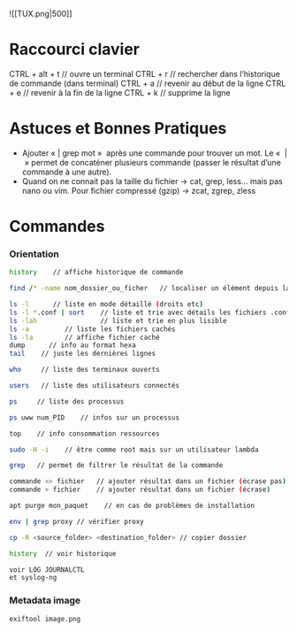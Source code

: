 ![[TUX.png|500]]
# Raccourci clavier

CTRL + alt + t   // ouvre un terminal
CTRL + r    // rechercher dans l’historique de commande (dans terminal)
CTRL + a    // revenir au début de la ligne
CTRL + e    // revenir à la fin de la ligne
CTRL + k    // supprime la ligne

# Astuces et Bonnes Pratiques

- Ajouter « | grep mot »  après une commande pour trouver un mot. Le «  |  » permet de concaténer plusieurs commande (passer le résultat d’une commande à une autre).
- Quand on  ne connait pas la taille du fichier -> cat, grep, less... mais pas nano ou vim. Pour fichier compressé (gzip) -> zcat, zgrep, zless

# Commandes

### Orientation
```bash
history    // affiche historique de commande

find /* -name nom_dossier_ou_ficher   // localiser un élément depuis la racine

ls -l      // liste en mode détaillé (droits etc)
ls -l *.conf | sort    // liste et trie avec détails les fichiers .conf
ls -lah                // liste et trie en plus lisible
ls -a         // liste les fichiers cachés
ls -la        // affiche fichier caché
dump      // info au format hexa
tail    // juste les dernières lignes

who     // liste des terminaux ouverts

users   // liste des utilisateurs connectés

ps     // liste des processus

ps uww num_PID    // infos sur un processus

top    // info consommation ressources

sudo -H -i    // être comme root mais sur un utilisateur lambda

grep   // permet de filtrer le résultat de la commande

commande >> fichier   // ajouter résultat dans un fichier (écrase pas)
commande > fichier    // ajouter résultat dans un fichier (écrase)

apt purge mon_paquet    // en cas de problèmes de installation

env | grep proxy // vérifier proxy

cp -R <source_folder> <destination_folder> // copier dossier

history  // voir historique

voir LOG JOURNALCTL
et syslog-ng
```

### Metadata image
```bash
exiftool image.png
```
